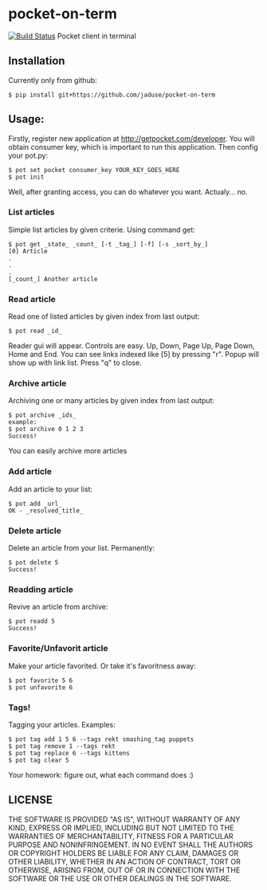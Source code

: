 # pocket-on-term
[![Build Status](https://travis-ci.org/jaduse/pocket-on-term.svg?branch=master)](https://travis-ci.org/jaduse/pocket-on-term)
Pocket client in terminal

## Installation
Currently only from github:

```
$ pip install git+https://github.com/jaduse/pocket-on-term
```

## Usage:
Firstly, register new application at http://getpocket.com/developer. You will obtain consumer key, which is important to run this application. Then config your pot.py:

```
$ pot set pocket consumer_key YOUR_KEY_GOES_HERE
$ pot init
```

Well, after granting access, you can do whatever you want. Actualy... no.

### List articles
Simple list articles by given criterie. Using command get:

```
$ pot get _state_ _count_ [-t _tag_] [-f] [-s _sort_by_]
[0] Article
.
.
.
[_count_] Another article
```

### Read article
Read one of listed articles by given index from last output:

```
$ pot read _id_
```

Reader gui will appear. Controls are easy. Up, Down, Page Up, Page Down, Home and End. You can see links indexed like [5] by pressing "r". Popup will show up with link list. Press "q" to close. 

### Archive article
Archiving one or many articles by given index from last output:

```
$ pot archive _ids_
example:
$ pot archive 0 1 2 3
Success!
```

You can easily archive more articles

### Add article
Add an article to your list:

```
$ pot add _url_
OK - _resolved_title_
```

### Delete article
Delete an article from your list. Permanently:

```
$ pot delete 5
Success!
```

### Readding article
Revive an article from archive:

```
$ pot readd 5
Success!
```

### Favorite/Unfavorit article
Make your article favorited. Or take it's favoritness away:

```
$ pot favorite 5 6
$ pot unfavorite 6
```

### Tags!
Tagging your articles. Examples:

```
$ pot tag add 1 5 6 --tags rekt smashing_tag puppets
$ pot tag remove 1 --tags rekt
$ pot tag replace 6 --tags kittens
$ pot tag clear 5
```

Your homework: figure out, what each command does :)

## LICENSE

THE SOFTWARE IS PROVIDED "AS IS", WITHOUT WARRANTY OF ANY KIND, EXPRESS OR
IMPLIED, INCLUDING BUT NOT LIMITED TO THE WARRANTIES OF MERCHANTABILITY,
FITNESS FOR A PARTICULAR PURPOSE AND NONINFRINGEMENT. IN NO EVENT SHALL THE
AUTHORS OR COPYRIGHT HOLDERS BE LIABLE FOR ANY CLAIM, DAMAGES OR OTHER
LIABILITY, WHETHER IN AN ACTION OF CONTRACT, TORT OR OTHERWISE, ARISING FROM,
OUT OF OR IN CONNECTION WITH THE SOFTWARE OR THE USE OR OTHER DEALINGS IN
THE SOFTWARE.
